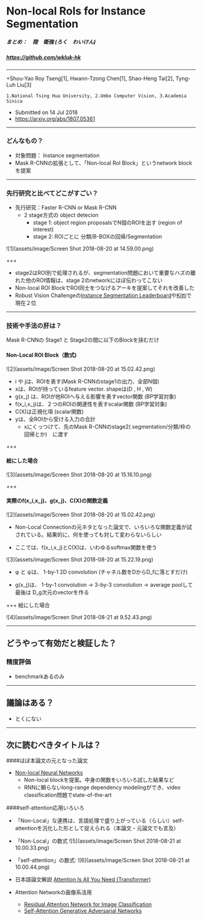 # Non-local RoIs for Instance Segmentation

##### まとめ：　陸　衛強 (ろく　わいけん) 
##### https://github.com/wkluk-hk

---
+Shou-Yao Roy Tseng[1], Hwann-Tzong Chen[1], Shao-Heng Tai[2], Tyng-Luh Liu[3]

	1.National Tsing Hua University, 2.Umbo Computer Vision, 3.Academia Sinica

+ Submitted on 14 Jul 2018
+ https://arxiv.org/abs/1807.05361

---

### どんなもの？

+ 対象問題： Instance segmentation
+ Mask R-CNNの拡張として、「Non-local RoI Block」というnetwork blockを提案

---
### 先行研究と比べてどこがすごい？

+ 先行研究：Faster R-CNN or Mask R-CNN
	+ 2 stage方式の object detecion
		+ stage 1: object region proposalsでN個のROIを出す (region of interest)
		+ stage 2: ROIごとに 分類/B-BOXの回帰/Segmentation
	
![1](assets/image/Screen Shot 2018-08-20 at 14.59.00.png)



+++

+ stage2はROI別で処理されるが、segmentation問題において重要なハズの離れた他のROI情報は、stage 2のnetworkにほぼ伝わってこない
+ Non-local ROI BlockでROI同士をつなげるアーキを提案してそれを改善した
+ Robust Vision Challengeの[Instance Segmentation Leaderboard](http://www.robustvision.net/leaderboard.php?benchmark=instance)や[Kitti](http://www.cvlibs.net/datasets/kitti/eval_instance_seg.php?benchmark=instanceSeg2015)で現在２位

---

### 技術や手法の肝は？

Mask R-CNNの Stage1 と Stage2の間に以下のBlockを挟むだけ

#### Non-Local ROI Block（数式)

![2](assets/image/Screen Shot 2018-08-20 at 15.02.42.png)

+ i や jは、ROIを表す(Mask R-CNNのstage1の出力、全部N個)
+ xは、ROIが持っているfeature vector. shapeは(D , H , W) 
+ g(x_j) は、ROIが他ROIへ与える影響を表すvector関数 (BP学習対象)
+ f(x_i,x_j)は、２つのROIの関連性を表すscalar関数 (BP学習対象)
+ C(X)は正規化項 (scalar関数)
+ yは、全ROIから受ける入力の合計
	+ xにくっつけて、先のMask R-CNNのstage2( segmentation/分類/枠の回帰とか)　に渡す

+++

#### 絵にした場合

![3](assets/image/Screen Shot 2018-08-20 at 15.16.10.png)

+++


#### 実際のf(x_i,x_j)、g(x_j)、C(X)の関数定義

![2](assets/image/Screen Shot 2018-08-20 at 15.02.42.png)

+ Non-Local Connectionの元ネタとなった論文で、いろいろな関数定義が試されている。結果的に、何を使っても対して変わらないらしい

+ ここでは、f(x_i,x_j)とC(X)は、いわゆるsoftmax関数を使う

![3](assets/image/Screen Shot 2018-08-20 at 15.22.19.png)

+ φ と  ψは、 1-by-1 2D convolution (チャネル数をDからD_fに落とすだけ)

+ g(x_j)は、 1-by-1 convolution -> 3-by-3 convolution -> average poolして最後は D_g次元のvectorを作る

+++ 絵にした場合

![4](assets/image/Screen Shot 2018-08-21 at 9.52.43.png)

---

## どうやって有効だと検証した？

### 精度評価
+ benchmarkあるのみ

---

## 議論はある？
+ とくにない

---


## 次に読むべきタイトルは？
####ほぼ本論文の元となった論文
+ [Non-local Neural Networks](https://arxiv.org/pdf/1711.07971.pdf)
	+ Non-local blockを提案。中身の関数をいろいろ試した結果など
	+ RNNに頼らないlong-range dependency modelingができ、video classification問題でstate-of-the-art

####self-attention応用いろいろ
+ 「Non-Local」な連携は、言語処理で盛り上がっている（らしい）self-attentionを汎化した形として捉えられる（本論文・元論文でも言及）
	
+ 「Non-Local」の数式 ![5](assets/image/Screen Shot 2018-08-21 at 10.00.33.png)
+ 「self-attention」の数式: ![6](assets/image/Screen Shot 2018-08-21 at 10.00.44.png)

+ 日本語論文解説 [Attention Is All You Need (Transformer)](http://deeplearning.hatenablog.com/entry/transformer)
+ Attention Networkの画像系活用
	+ [Residual Attention Network for Image Classification](https://arxiv.org/pdf/1704.06904.pdf)
	+ [Self-Attention Generative Adversarial Networks](https://arxiv.org/abs/1805.08318)

